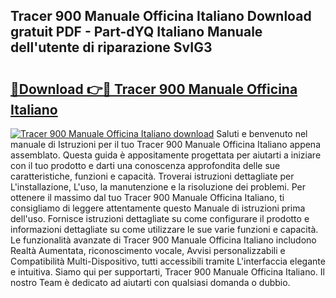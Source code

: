 ## Tracer 900 Manuale Officina Italiano Download gratuit PDF - Part-dYQ Italiano Manuale dell'utente di riparazione SvIG3

# <h2><a href="http://dfbbax.blite.top/?on=Tracer+900+Manuale+Officina+Italiano">🔗Download 👉🔴 Tracer 900 Manuale Officina Italiano</a></h2>

[![Tracer 900 Manuale Officina Italiano download](https://i.imgur.com/lujVjoI.png)](http://dfbbax.blite.top/?on=Tracer+900+Manuale+Officina+Italiano)
Saluti e benvenuto nel manuale di Istruzioni per il tuo Tracer 900 Manuale Officina Italiano appena assemblato. Questa guida è appositamente progettata per aiutarti a iniziare con il tuo prodotto e darti una conoscenza approfondita delle sue caratteristiche, funzioni e capacità. Troverai istruzioni dettagliate per L'installazione, L'uso, la manutenzione e la risoluzione dei problemi. Per ottenere il massimo dal tuo Tracer 900 Manuale Officina Italiano, ti consigliamo di leggere attentamente questo Manuale di istruzioni prima dell'uso. Fornisce istruzioni dettagliate su come configurare il prodotto e informazioni dettagliate su come utilizzare le sue varie funzioni e capacità. Le funzionalità avanzate di Tracer 900 Manuale Officina Italiano includono Realtà Aumentata, riconoscimento vocale, Avvisi personalizzabili e Compatibilità Multi-Dispositivo, tutti accessibili tramite L'interfaccia elegante e intuitiva. Siamo qui per supportarti, Tracer 900 Manuale Officina Italiano. Il nostro Team è dedicato ad aiutarti con qualsiasi domanda o dubbio.

